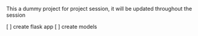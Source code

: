 This a dummy project for project session, it will be updated throughout the session

[ ] create flask app
[ ] create models
